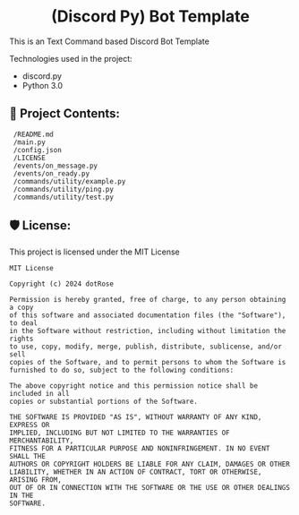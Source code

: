 <h1 align="center" id="title">(Discord Py) Bot Template</h1>

<p id="description">This is an Text Command based Discord Bot Template</p>

Technologies used in the project:

*   discord.py
*   Python 3.0

<h2>📂 Project Contents: </h2>

```
 /README.md
 /main.py
 /config.json
 /LICENSE
 /events/on_message.py
 /events/on_ready.py
 /commands/utility/example.py
 /commands/utility/ping.py
 /commands/utility/test.py
```

<h2>🛡️ License:</h2>

This project is licensed under the MIT License
```
MIT License

Copyright (c) 2024 dotRose

Permission is hereby granted, free of charge, to any person obtaining a copy
of this software and associated documentation files (the "Software"), to deal
in the Software without restriction, including without limitation the rights
to use, copy, modify, merge, publish, distribute, sublicense, and/or sell
copies of the Software, and to permit persons to whom the Software is
furnished to do so, subject to the following conditions:

The above copyright notice and this permission notice shall be included in all
copies or substantial portions of the Software.

THE SOFTWARE IS PROVIDED "AS IS", WITHOUT WARRANTY OF ANY KIND, EXPRESS OR
IMPLIED, INCLUDING BUT NOT LIMITED TO THE WARRANTIES OF MERCHANTABILITY,
FITNESS FOR A PARTICULAR PURPOSE AND NONINFRINGEMENT. IN NO EVENT SHALL THE
AUTHORS OR COPYRIGHT HOLDERS BE LIABLE FOR ANY CLAIM, DAMAGES OR OTHER
LIABILITY, WHETHER IN AN ACTION OF CONTRACT, TORT OR OTHERWISE, ARISING FROM,
OUT OF OR IN CONNECTION WITH THE SOFTWARE OR THE USE OR OTHER DEALINGS IN THE
SOFTWARE.
```
